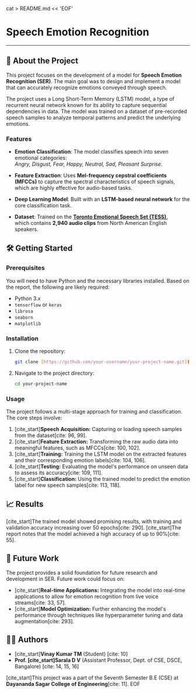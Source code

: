 cat > README.md << 'EOF'
# Speech Emotion Recognition
---

## 🚀 About the Project

This project focuses on the development of a model for **Speech Emotion Recognition (SER)**. The main goal was to design and implement a model that can accurately recognize emotions conveyed through speech.

The project uses a Long Short-Term Memory (LSTM) model, a type of recurrent neural network known for its ability to capture sequential dependencies in data.
The model was trained on a dataset of pre-recorded speech samples to analyze temporal patterns and predict the underlying emotions.

### Features
- **Emotion Classification**: The model classifies speech into seven emotional categories:  
  *Angry, Disgust, Fear, Happy, Neutral, Sad, Pleasant Surprise*.

- **Feature Extraction**: Uses **Mel-frequency cepstral coefficients (MFCCs)** to capture the spectral characteristics of speech signals, which are highly effective for audio-based tasks.

- **Deep Learning Model**: Built with an **LSTM-based neural network** for the core classification task.

- **Dataset**: Trained on the [**Toronto Emotional Speech Set (TESS)**](https://www.kaggle.com/datasets/ejlok1/toronto-emotional-speech-set-tess),  
  which contains **2,940 audio clips** from North American English speakers.


## 🛠️ Getting Started

### Prerequisites

You will need to have Python and the necessary libraries installed. Based on the report, the following are likely required:

* Python 3.x
* `tensorflow` or `keras`
* `librosa`
* `seaborn`
* `matplotlib`

### Installation

1.  Clone the repository:
    ```bash
    git clone [https://github.com/your-username/your-project-name.git](https://github.com/your-username/your-project-name.git)
    ```
2.  Navigate to the project directory:
    ```bash
    cd your-project-name
    ```

### Usage

The project follows a multi-stage approach for training and classification. The core steps involve:

1.  [cite_start]**Speech Acquisition:** Capturing or loading speech samples from the dataset[cite: 96, 99].
2.  [cite_start]**Feature Extraction:** Transforming the raw audio data into meaningful features, such as MFCCs[cite: 100, 102].
3.  [cite_start]**Training:** Training the LSTM model on the extracted features and their corresponding emotion labels[cite: 104, 106].
4.  [cite_start]**Testing:** Evaluating the model's performance on unseen data to assess its accuracy[cite: 109, 111].
5.  [cite_start]**Classification:** Using the trained model to predict the emotion label for new speech samples[cite: 113, 118].

## 📈 Results

[cite_start]The trained model showed promising results, with training and validation accuracy increasing over 50 epochs[cite: 290]. [cite_start]The report notes that the model achieved a high accuracy of up to 90%[cite: 55].

## 🔮 Future Work

The project provides a solid foundation for future research and development in SER. Future work could focus on:

* [cite_start]**Real-time Applications:** Integrating the model into real-time applications to allow for emotion recognition from live voice streams[cite: 33, 57].
* [cite_start]**Model Optimization:** Further enhancing the model's performance through techniques like hyperparameter tuning and data augmentation[cite: 293].

## 👨‍💻 Authors

* [cite_start]**Vinay Kumar TM** (Student) [cite: 10]
* **Prof. [cite_start]Sarala D V** (Assistant Professor, Dept. of CSE, DSCE, Bangalore) [cite: 14, 15, 16]

[cite_start]This project was a part of the Seventh Semester B.E (CSE) at **Dayananda Sagar College of Engineering**[cite: 11].
EOF
